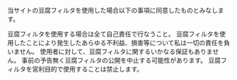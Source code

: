 当サイトの豆腐フィルタを使用した場合以下の事項に同意したものとみなします。

豆腐フィルタを使用する場合は全て自己責任で行なうこと。
豆腐フィルタを使用したことにより発生したあらゆる不利益、損害等について私は一切の責任を負いません。
使用者に対して、豆腐フィルタに関するいかなる保証もありません。
事前の予告無く豆腐フィルタの公開を中止する可能性があります。
豆腐フィルタを営利目的で使用することは禁止します。
